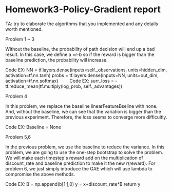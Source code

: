 # Homework3-Policy-Gradient report

TA: try to elaborate the algorithms that you implemented and any details worth mentioned.

Problem 1 ~ 3

Without the baseline, the probability of path decision will end up a bad result. In this case, we define a =r-b so 
if the reward is bigger than the baseline prediction, the probability will increase.

Code EX:
        NN = tf.layers.dense(inputs=self._observations, units=hidden_dim, activation=tf.nn.tanh)
        probs = tf.layers.dense(inputs=NN, units=out_dim, activation=tf.nn.softmax)
        
Code EX:
surr_loss = -tf.reduce_mean(tf.multiply(log_prob, self._advantages))



Problem 4

In this problem, we replace the baseline linearFeatureBseline with none.
And, without the baseline, we can see that the variation is bigger than the previous experiment. Therefore, the loss seems to converge more difficultly.

Code EX:
Baseline = None

Problem 5,6

In the previous problem, we use the baseline to reduce the variance. In this problem, we are going to use the one-step bootstrap to solve the problem. We will make each timestep's reward add on the multiplication of discount_rate and baseline prediction to make it the new r(reward). For problem 6, we just simply introduce the GAE which will use lambda to compromise the above methods.

Code EX:
    B = np.append(b[1:],0) 
    y = x+discount_rate*B
    return y


